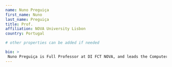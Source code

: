 ```yaml
---
name: Nuno Preguiça
first_name: Nuno
last_name: Preguiça
title: Prof.
affiliation: NOVA University Lisbon
country: Portugal

# other properties can be added if needed

bio: >
 Nuno Preguiça is Full Professor at DI FCT NOVA, and leads the Computer Systems group of the NOVA LINCS research lab. The broad aim of his research is to allow efficient and correct data sharing among geo-distributed users. He has participated in a number of national and EU projects. He co-invented CRDTs and received a Google Research Award for his work on solutions for cloud data management.
---
```

